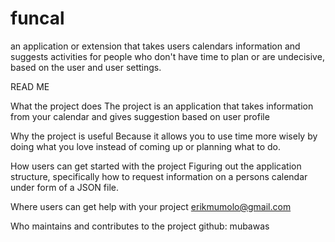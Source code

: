 # funcal
an application or extension that takes users calendars information and suggests activities for people who don't have time to plan or are undecisive, based on the user and user settings.

READ ME

What the project does
The project is an application that takes information from your calendar and gives suggestion based on user profile

Why the project is useful
Because it allows you to use time more wisely by doing what you love instead of coming up or planning what to do.

How users can get started with the project
Figuring out the application structure, specifically how to request information on a persons calendar under form of a JSON file.

Where users can get help with your project
erikmumolo@gmail.com

Who maintains and contributes to the project
github: mubawas
